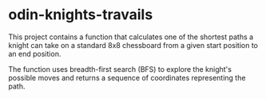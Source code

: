 # odin-knights-travails

This project contains a function that calculates one of the shortest paths a knight can take on a standard 8x8 chessboard from a given start position to an end position.

The function uses breadth-first search (BFS) to explore the knight's possible moves and returns a sequence of coordinates representing the path.
